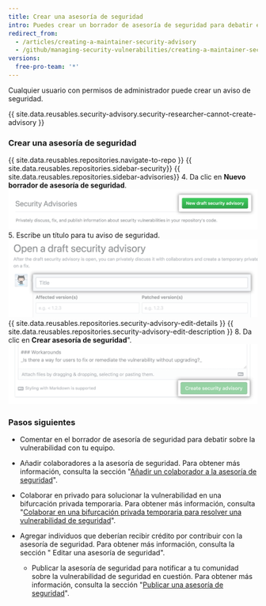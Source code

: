 ```yaml
---
title: Crear una asesoría de seguridad
intro: Puedes crear un borrador de asesoría de seguridad para debatir en privado y arreglar una vulnerabilidad de seguridad en tu proyecto de código abierto.
redirect_from:
  - /articles/creating-a-maintainer-security-advisory
  - /github/managing-security-vulnerabilities/creating-a-maintainer-security-advisory
versions:
  free-pro-team: '*'
---
```


Cualquier usuario con permisos de administrador puede crear un aviso de seguridad.

{{ site.data.reusables.security-advisory.security-researcher-cannot-create-advisory }}

### Crear una asesoría de seguridad

{{ site.data.reusables.repositories.navigate-to-repo }}
{{ site.data.reusables.repositories.sidebar-security}}
{{ site.data.reusables.repositories.sidebar-advisories}}
4. Da clic en **Nuevo borrador de asesoría de seguridad**. ![Botón Abrir aviso en borrador](/assets/images/help/security/security-advisory-new-draft-security-advisory-button.png)
5. Escribe un título para tu aviso de seguridad. ![Campo de título](/assets/images/help/security/security-advisory-title.png)
{{ site.data.reusables.repositories.security-advisory-edit-details }}
{{ site.data.reusables.repositories.security-advisory-edit-description }}
8. Da clic en **Crear asesoría de seguridad**". ![Botón para crear asesoría de seguridad](/assets/images/help/security/security-advisory-create-security-advisory-button.png)

### Pasos siguientes

- Comentar en el borrador de asesoría de seguridad para debatir sobre la vulnerabilidad con tu equipo.
- Añadir colaboradores a la asesoría de seguridad. Para obtener más información, consulta la sección "[Añadir un colaborador a la asesoría de seguridad](/github/managing-security-vulnerabilities/adding-a-collaborator-to-a-maintainer-security-advisory)".
- Colaborar en privado para solucionar la vulnerabilidad en una bifurcación privada temporaria. Para obtener más información, consulta "[Colaborar en una bifurcación privada temporaria para resolver una vulnerabilidad de seguridad](/github/managing-security-vulnerabilities/collaborating-in-a-temporary-private-fork-to-resolve-a-security-vulnerability)".
- Agregar individuos que deberían recibir crédito por contribuir con la asesoría de seguridad. Para obtener más información, consulta la sección "
Editar una asesoría de seguridad".</li> 
  
  - Publicar la asesoría de seguridad para notificar a tu comunidad sobre la vulnerabilidad de seguridad en cuestión. Para obtener más información, consulta la sección "[Publicar una asesoría de seguridad](/github/managing-security-vulnerabilities/publishing-a-security-advisory)".</ul>
